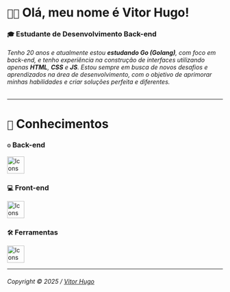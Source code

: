 <div>
  <h1><code>👋🏽</code> Olá, meu nome é Vitor Hugo!</h1>
  <h3><code>🎓</code> Estudante de Desenvolvimento Back-end</h3>
</div>

###### Tenho 20 anos e atualmente estou **estudando Go (Golang)**, com foco em back-end, e tenho experiência na construção de interfaces utilizando apenas **HTML**, **CSS** e **JS**. Estou sempre em busca de novos desafios e aprendizados na área de desenvolvimento, com o objetivo de aprimorar minhas habilidades e criar soluções perfeita e diferentes.

---

<div>

  <h1><code>🧠</code> Conhecimentos</h1>

  <!-- Back-end -->
  <h3><code>⚙️</code> Back-end</h3>
  <img src="https://skillicons.dev/icons?i=lua,go&theme=dark" height="40" alt="Icons Back-end" />
  <!-- Front-End -->
  <h3><code>💻</code> Front-end</h3>
  <img src="https://skillicons.dev/icons?i=html,css,js&theme=dark" height="40" alt="Icons Front-end" />
  <!-- Ferramentas -->
  <h3><code>🛠️</code> Ferramentas</h3>
  <img src="https://skillicons.dev/icons?i=vscode,git,github&theme=dark" height="40" alt="Icons Ferramentas" />
  <!-- Sistema Operacional -->
<!--   <h3><code>🚀</code> Sistema Operacional</h3>
  <img src="https://skillicons.dev/icons?i=windows&theme=dark" height="40" alt="Icons Sistema Operacional" /> -->
</div>

---

###### Copyright © 2025 / [Vitor Hugo](https://github.com/uvitordev)

